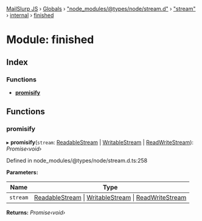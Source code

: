 [MailSlurp JS](../README.md) › [Globals](../globals.md) › ["node_modules/@types/node/stream.d"](_node_modules__types_node_stream_d_.md) › ["stream"](_node_modules__types_node_stream_d_._stream_.md) › [internal](../classes/_node_modules__types_node_stream_d_._stream_.internal.md) › [finished](_node_modules__types_node_stream_d_._stream_.internal.finished.md)

# Module: finished

## Index

### Functions

* [__promisify__](_node_modules__types_node_stream_d_._stream_.internal.finished.md#__promisify__)

## Functions

###  __promisify__

▸ **__promisify__**(`stream`: [ReadableStream](../interfaces/_node_modules__types_node_globals_d_.nodejs.readablestream.md) | [WritableStream](../interfaces/_node_modules__types_node_globals_d_.nodejs.writablestream.md) | [ReadWriteStream](../interfaces/_node_modules__types_node_globals_d_.nodejs.readwritestream.md)): *Promise‹void›*

Defined in node_modules/@types/node/stream.d.ts:258

**Parameters:**

Name | Type |
------ | ------ |
`stream` | [ReadableStream](../interfaces/_node_modules__types_node_globals_d_.nodejs.readablestream.md) &#124; [WritableStream](../interfaces/_node_modules__types_node_globals_d_.nodejs.writablestream.md) &#124; [ReadWriteStream](../interfaces/_node_modules__types_node_globals_d_.nodejs.readwritestream.md) |

**Returns:** *Promise‹void›*
